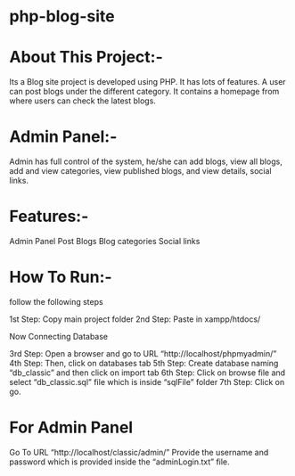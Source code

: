 # php-blog-site

# About This Project:-

Its a Blog site project is developed using PHP.
It has lots of features. A user can post blogs under the different category.
It contains a homepage from where users can check the latest blogs.

# Admin Panel:-
Admin has full control of the system, he/she can add blogs, view all blogs, add and view categories, view published blogs, and view details, social links.


# Features:-

Admin Panel
Post Blogs
Blog categories
Social links


# How To Run:-

 follow the following steps
 
1st Step: Copy main project folder
2nd Step: Paste in xampp/htdocs/

Now Connecting Database

3rd Step: Open a browser and go to URL “http://localhost/phpmyadmin/”
4th Step: Then, click on databases tab
5th Step: Create database naming “db_classic” and then click on import tab
6th Step: Click on browse file and select “db_classic.sql” file which is inside “sqlFile” folder
7th Step: Click on go.

# For Admin Panel
Go To URL “http://localhost/classic/admin/”
Provide the username and password which is provided inside the “adminLogin.txt” file.
